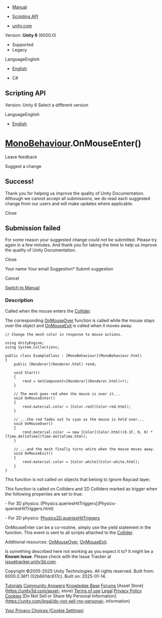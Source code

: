 [ ]()

  * [Manual](../Manual/index.html)
  * [Scripting API](../ScriptReference/index.html)

  * [unity.com](https://unity.com/)

Version: **Unity 6** (6000.0)

  * Supported
  * Legacy

LanguageEnglish

  * [English]()

  * C#

[ ](https://docs.unity3d.com)

## Scripting API

Version: Unity 6 Select a different version

LanguageEnglish

  * [English]()

#  [MonoBehaviour](MonoBehaviour.html).OnMouseEnter()

Leave feedback

Suggest a change

## Success!

Thank you for helping us improve the quality of Unity Documentation. Although
we cannot accept all submissions, we do read each suggested change from our
users and will make updates where applicable.

Close

## Submission failed

For some reason your suggested change could not be submitted. Please <a>try
again</a> in a few minutes. And thank you for taking the time to help us
improve the quality of Unity Documentation.

Close

Your name Your email Suggestion* Submit suggestion

Cancel

[Switch to Manual](../Manual/class-MonoBehaviour.html "Go to MonoBehaviour
Component in the Manual")

### Description

Called when the mouse enters the [Collider](Collider.html).

The corresponding [OnMouseOver](MonoBehaviour.OnMouseOver.html) function is
called while the mouse stays over the object and
[OnMouseExit](MonoBehaviour.OnMouseExit.html) is called when it moves away.

    
    
    // Change the mesh color in response to mouse actions.  
      
    using UnityEngine;
    using System.Collections;  
      
    public class ExampleClass : [MonoBehaviour](MonoBehaviour.html)
    {
        public [Renderer](Renderer.html) rend;  
      
        void Start()
        {
            rend = GetComponent<[Renderer](Renderer.html)>();
        }  
      
        // The mesh goes red when the mouse is over it...
        void OnMouseEnter()
        {
            rend.material.color = [Color.red](Color-red.html);
        }  
      
        // ...the red fades out to cyan as the mouse is held over...
        void OnMouseOver()
        {
            rend.material.color -= new [Color](Color.html)(0.1F, 0, 0) * [Time.deltaTime](Time-deltaTime.html);
        }  
      
        // ...and the mesh finally turns white when the mouse moves away.
        void OnMouseExit()
        {
            rend.material.color = [Color.white](Color-white.html);
        }
    }
    

This function is not called on objects that belong to Ignore Raycast layer.  
  
This function is called on Colliders and 2D Colliders marked as trigger when
the following properties are set to true:  
  
\- For 3D physics: [Physics.queriesHitTriggers](Physics-
queriesHitTriggers.html)  
  
\- For 2D physics:
[Physics2D.queriesHitTriggers](Physics2D-queriesHitTriggers.html)  
  
OnMouseEnter can be a co-routine, simply use the yield statement in the
function. This event is sent to all scripts attached to the
[Collider](Collider.html).  
  
Additional resources: [OnMouseOver](MonoBehaviour.OnMouseOver.html),
[OnMouseExit](MonoBehaviour.OnMouseExit.html).

Is something described here not working as you expect it to? It might be a
**Known Issue**. Please check with the Issue Tracker at
[issuetracker.unity3d.com](https://issuetracker.unity3d.com).

Copyright ©2005-2025 Unity Technologies. All rights reserved. Built from:
6000.0.36f1 (02b661dc617c). Built on: 2025-01-14.

[Tutorials](https://unity3d.com/learn) [Community
Answers](https://answers.unity3d.com) [Knowledge
Base](https://support.unity3d.com/hc/en-us)
[Forums](https://forum.unity3d.com) [Asset Store](https://unity3d.com/asset-
store) [Terms of use](https://docs.unity3d.com/Manual/TermsOfUse.html)
[Legal](https://unity.com/legal) [Privacy
Policy](https://unity.com/legal/privacy-policy)
[Cookies](https://unity.com/legal/cookie-policy) [Do Not Sell or Share My
Personal Information](https://unity.com/legal/do-not-sell-my-personal-
information)

[Your Privacy Choices (Cookie Settings)](javascript:void\(0\);)

